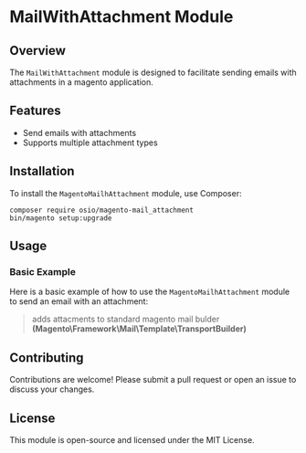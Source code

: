 # MailWithAttachment Module

## Overview
The `MailWithAttachment` module is designed to facilitate sending emails with attachments in a magento application. 

## Features
- Send emails with attachments
- Supports multiple attachment types

## Installation
To install the `MagentoMailhAttachment` module, use Composer:
        
    composer require osio/magento-mail_attachment
    bin/magento setup:upgrade

## Usage
### Basic Example
Here is a basic example of how to use the `MagentoMailhAttachment` module to send an email with an attachment:

> adds attacments to standard magento mail bulder **(Magento\Framework\Mail\Template\TransportBuilder)**

## Contributing
Contributions are welcome! Please submit a pull request or open an issue to discuss your changes.

## License
This module is open-source and licensed under the MIT License.
```
